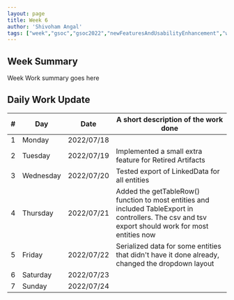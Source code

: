 ```yaml
---
layout: page
title: Week 6
author: 'Shivoham Angal'
tags: ["week","gsoc","gsoc2022","newFeaturesAndUsabilityEnhancement","week#6","eval#1"]
---
```


## Week Summary

Week Work summary goes here 

## Daily Work Update

|\#|Day|Date|A short description of the work done|  
|---	|---	|---	|---	|  
|1   	| Monday 	|   2022/07/18	|  |  
|2   	| Tuesday  	|   2022/07/19	| Implemented a small extra feature for Retired Artifacts	|  
|3   	| Wednesday |  2022/07/20 	| Tested export of LinkedData for all entities |  
|4   	| Thursday  |   2022/07/21	| Added the getTableRow() function to most entities and included TableExport in controllers. The csv and tsv export should work for most entities now|  
|5   	| Friday  	|   2022/07/22	| Serialized data for some entities that didn't have it done already, changed the dropdown layout |  
|6   	| Saturday  |  2022/07/23	|  |  
|7   	| Sunday  	|   2022/07/24	|  |  
